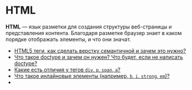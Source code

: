 # HTML

**HTML** — язык разметки для создания структуры веб-страницы и представления контента. Благодаря разметке браузер знает в каком порядке отображать элементы, и что они значат.

* [HTML5 теги, как сделать верстку семантичной и зачем это нужно?](html5-tags.md)
* [Что такое doctype и зачем он нужен? Что будет, если не написать doctype?](doctype.md)
* [Какие есть отличия у тегов `div`, `p`, `span`, `a`?](div-p-span-a.md)
* [Что такое инлайновые элементы (например, `b`, `i`, `strong`, `em`)?](inline-elements.md)
*
